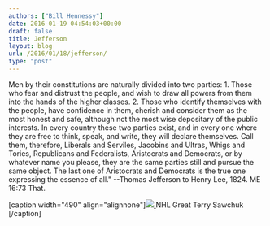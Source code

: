 ```yaml
---
authors: ["Bill Hennessy"]
date: 2016-01-19 04:54:03+00:00
draft: false
title: Jefferson
layout: blog
url: /2016/01/18/jefferson/
type: "post"
---
```


Men by their constitutions are naturally divided into two parties: 1. Those who fear and distrust the people, and wish to draw all powers from them into the hands of the higher classes. 2. Those who identify themselves with the people, have confidence in them, cherish and consider them as the most honest and safe, although not the most wise depositary of the public interests. In every country these two parties exist, and in every one where they are free to think, speak, and write, they will declare themselves. Call them, therefore, Liberals and Serviles, Jacobins and Ultras, Whigs and Tories, Republicans and Federalists, Aristocrats and Democrats, or by whatever name you please, they are the same parties still and pursue the same object. The last one of Aristocrats and Democrats is the true one expressing the essence of all." --Thomas Jefferson to Henry Lee, 1824. ME 16:73
That.  

[caption width="490" align="alignnone"][![](https://hennessysview.com/wp-content/uploads/2016/01/img_0518.png)
](https://hennessysview.com/wp-content/uploads/2016/01/img_0518.png) NHL Great   Terry Sawchuk [/caption]



> 
